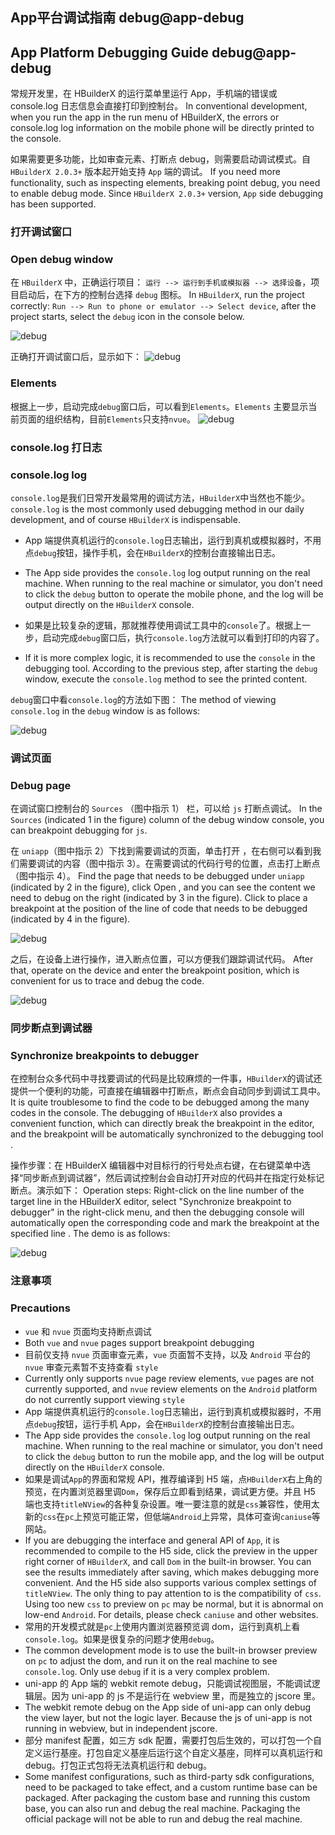 ## App平台调试指南 debug@app-debug
## App Platform Debugging Guide debug@app-debug

常规开发里，在 HBuilderX 的运行菜单里运行 App，手机端的错误或 console.log 日志信息会直接打印到控制台。
In conventional development, when you run the app in the run menu of HBuilderX, the errors or console.log log information on the mobile phone will be directly printed to the console.

如果需要更多功能，比如审查元素、打断点 debug，则需要启动调试模式。自 `HBuilderX 2.0.3+` 版本起开始支持 `App` 端的调试。
If you need more functionality, such as inspecting elements, breaking point debug, you need to enable debug mode. Since `HBuilderX 2.0.3+` version, `App` side debugging has been supported.

### 打开调试窗口
### Open debug window

在 `HBuilderX` 中，正确运行项目： `运行 --> 运行到手机或模拟器 --> 选择设备`，项目启动后，在下方的控制台选择 `debug` 图标。
In `HBuilderX`, run the project correctly: `Run --> Run to phone or emulator --> Select device`, after the project starts, select the `debug` icon in the console below.

![debug](https://web-assets.dcloud.net.cn/unidoc/zh/debug-icon.png)

正确打开调试窗口后，显示如下：
![debug](https://web-assets.dcloud.net.cn/unidoc/zh/csdndebug-window.png)

### Elements

根据上一步，启动完成`debug`窗口后，可以看到`Elements`。`Elements` 主要显示当前页面的组织结构，目前`Elements`只支持`nvue`。
![debug](https://web-assets.dcloud.net.cn/unidoc/zh/debug-elements.png)

### console.log 打日志
### console.log log

`console.log`是我们日常开发最常用的调试方法，`HBuilderX`中当然也不能少。
`console.log` is the most commonly used debugging method in our daily development, and of course `HBuilderX` is indispensable.

- App 端提供真机运行的`console.log`日志输出，运行到真机或模拟器时，不用点`debug`按钮，操作手机，会在`HBuilderX`的控制台直接输出日志。
- The App side provides the `console.log` log output running on the real machine. When running to the real machine or simulator, you don't need to click the `debug` button to operate the mobile phone, and the log will be output directly on the `HBuilderX` console.

- 如果是比较复杂的逻辑，那就推荐使用调试工具中的`console`了。根据上一步，启动完成`debug`窗口后，执行`console.log`方法就可以看到打印的内容了。
- If it is more complex logic, it is recommended to use the `console` in the debugging tool. According to the previous step, after starting the `debug` window, execute the `console.log` method to see the printed content.

`debug`窗口中看`console.log`的方法如下图：
The method of viewing `console.log` in the `debug` window is as follows:

![debug](https://web-assets.dcloud.net.cn/unidoc/zh/debug-console-new.jpg)

### 调试页面
### Debug page

在调试窗口控制台的 `Sources` （图中指示 1） 栏，可以给 `js` 打断点调试。
In the `Sources` (indicated 1 in the figure) column of the debug window console, you can breakpoint debugging for `js`.

在 `uniapp`（图中指示 2）下找到需要调试的页面，单击打开 ，在右侧可以看到我们需要调试的内容（图中指示 3）。在需要调试的代码行号的位置，点击打上断点（图中指示 4）。
Find the page that needs to be debugged under `uniapp` (indicated by 2 in the figure), click Open , and you can see the content we need to debug on the right (indicated by 3 in the figure). Click to place a breakpoint at the position of the line of code that needs to be debugged (indicated by 4 in the figure).

![debug](https://web-assets.dcloud.net.cn/unidoc/zh/csdndebug-log.png)

之后，在设备上进行操作，进入断点位置，可以方便我们跟踪调试代码。
After that, operate on the device and enter the breakpoint position, which is convenient for us to trace and debug the code.

![debug](https://web-assets.dcloud.net.cn/unidoc/zh/csdndebug-breakpoint.png)

### 同步断点到调试器
### Synchronize breakpoints to debugger

在控制台众多代码中寻找要调试的代码是比较麻烦的一件事，`HBuilderX`的调试还提供一个便利的功能，可直接在编辑器中打断点，断点会自动同步到调试工具中。
It is quite troublesome to find the code to be debugged among the many codes in the console. The debugging of `HBuilderX` also provides a convenient function, which can directly break the breakpoint in the editor, and the breakpoint will be automatically synchronized to the debugging tool .

操作步骤：在 HBuilderX 编辑器中对目标行的行号处点右键，在右键菜单中选择“同步断点到调试器”，然后调试控制台会自动打开对应的代码并在指定行处标记断点。演示如下：
Operation steps: Right-click on the line number of the target line in the HBuilderX editor, select "Synchronize breakpoint to debugger" in the right-click menu, and then the debugging console will automatically open the corresponding code and mark the breakpoint at the specified line . The demo is as follows:

![debug](https://web-assets.dcloud.net.cn/unidoc/zh/debug-console-light.gif)

### 注意事项
### Precautions

- `vue` 和 `nvue` 页面均支持断点调试
- Both `vue` and `nvue` pages support breakpoint debugging
- 目前仅支持 `nvue` 页面审查元素，`vue` 页面暂不支持，以及 `Android` 平台的 `nvue` 审查元素暂不支持查看 `style`
- Currently only supports `nvue` page review elements, `vue` pages are not currently supported, and `nvue` review elements on the `Android` platform do not currently support viewing `style`
- App 端提供真机运行的`console.log`日志输出，运行到真机或模拟器时，不用点`debug`按钮，运行手机 App，会在`HBuilderX`的控制台直接输出日志。
- The App side provides the `console.log` log output running on the real machine. When running to the real machine or simulator, you don't need to click the `debug` button to run the mobile app, and the log will be output directly on the `HBuilderX` console.
- 如果是调试`App`的界面和常规 API，推荐编译到 H5 端，点`HBuilderX`右上角的预览，在内置浏览器里调`Dom`，保存后立即看到结果，调试更方便。并且 H5 端也支持`titleNView`的各种复杂设置。唯一要注意的就是`css`兼容性，使用太新的`css`在`pc`上预览可能正常，但低端`Android`上异常，具体可查询`caniuse`等网站。
- If you are debugging the interface and general API of `App`, it is recommended to compile to the H5 side, click the preview in the upper right corner of `HBuilderX`, and call `Dom` in the built-in browser. You can see the results immediately after saving, which makes debugging more convenient. And the H5 side also supports various complex settings of `titleNView`. The only thing to pay attention to is the compatibility of `css`. Using too new `css` to preview on `pc` may be normal, but it is abnormal on low-end `Android`. For details, please check `caniuse` and other websites.
- 常用的开发模式就是`pc`上使用内置浏览器预览调 dom，运行到真机上看`console.log`。如果是很复杂的问题才使用`debug`。
- The common development mode is to use the built-in browser preview on `pc` to adjust the dom, and run it on the real machine to see `console.log`. Only use `debug` if it is a very complex problem.
- uni-app 的 App 端的 webkit remote debug，只能调试视图层，不能调试逻辑层。因为 uni-app 的 js 不是运行在 webview 里，而是独立的 jscore 里。
- The webkit remote debug on the App side of uni-app can only debug the view layer, but not the logic layer. Because the js of uni-app is not running in webview, but in independent jscore.
- 部分 manifest 配置，如三方 sdk 配置，需要打包后生效的，可以打包一个自定义运行基座。打包自定义基座后运行这个自定义基座，同样可以真机运行和 debug。打包正式包将无法真机运行和 debug。
- Some manifest configurations, such as third-party sdk configurations, need to be packaged to take effect, and a custom runtime base can be packaged. After packaging the custom base and running this custom base, you can also run and debug the real machine. Packaging the official package will not be able to run and debug the real machine.
